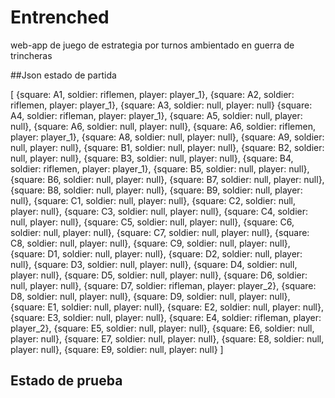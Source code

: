 # Entrenched

web-app de juego de estrategia por turnos ambientado en guerra de trincheras

##Json estado de partida

[
{square: A1, soldier: riflemen, player: player_1},
{square: A2, soldier: riflemen, player: player_1},
{square: A3, soldier: null, player: null}
{square: A4, soldier: rifleman, player: player_1},
{square: A5, soldier: null, player: null},
{square: A6, soldier: null, player: null},
{square: A6, soldier: riflemen, player: player_1},
{square: A8, soldier: null, player: null},
{square: A9, soldier: null, player: null},
{square: B1, soldier: null, player: null},
{square: B2, soldier: null, player: null},
{square: B3, soldier: null, player: null},
{square: B4, soldier: riflemen, player: player_1},
{square: B5, soldier: null, player: null},
{square: B6, soldier: null, player: null},
{square: B7, soldier: null, player: null},
{square: B8, soldier: null, player: null},
{square: B9, soldier: null, player: null},
{square: C1, soldier: null, player: null},
{square: C2, soldier: null, player: null},
{square: C3, soldier: null, player: null},
{square: C4, soldier: null, player: null},
{square: C5, soldier: null, player: null},
{square: C6, soldier: null, player: null},
{square: C7, soldier: null, player: null},
{square: C8, soldier: null, player: null},
{square: C9, soldier: null, player: null},
{square: D1, soldier: null, player: null},
{square: D2, soldier: null, player: null},
{square: D3, soldier: null, player: null},
{square: D4, soldier: null, player: null},
{square: D5, soldier: null, player: null},
{square: D6, soldier: null, player: null},
{square: D7, soldier: rifleman, player: player_2},
{square: D8, soldier: null, player: null},
{square: D9, soldier: null, player: null},
{square: E1, soldier: null, player: null},
{square: E2, soldier: null, player: null},
{square: E3, soldier: null, player: null},
{square: E4, soldier: rifleman, player: player_2},
{square: E5, soldier: null, player: null},
{square: E6, soldier: null, player: null},
{square: E7, soldier: null, player: null},
{square: E8, soldier: null, player: null},
{square: E9, soldier: null, player: null}
]
## Estado de prueba



